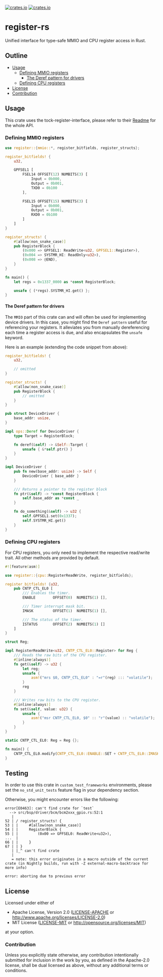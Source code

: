 [![crates.io](https://img.shields.io/crates/d/register.svg)](https://crates.io/crates/register)
[![crates.io](https://img.shields.io/crates/v/register.svg)](https://crates.io/crates/register)

# register-rs

Unified interface for type-safe MMIO and CPU register access in Rust.

## Outline

- [Usage](#usage)
  - [Defining MMIO registers](#defining-mmio-registers)
    - [The Deref pattern for drivers](#the-deref-pattern-for-drivers)
  - [Defining CPU registers](#defining-cpu-registers)
- [License](#license)
- [Contribution](#contribution)

## Usage

This crate uses the tock-register-interface, please refer to their
[Readme](https://github.com/tock/tock/tree/master/libraries/tock-register-interface)
for the whole API.

### Defining MMIO registers

```rust
use register::{mmio::*, register_bitfields, register_structs};

register_bitfields! {
    u32,

    GPFSEL1 [
        FSEL14 OFFSET(12) NUMBITS(3) [
            Input = 0b000,
            Output = 0b001,
            TXD0 = 0b100
        ],

        FSEL15 OFFSET(15) NUMBITS(3) [
            Input = 0b000,
            Output = 0b001,
            RXD0 = 0b100
        ]
    ]
}

register_structs! {
    #[allow(non_snake_case)]
    pub RegisterBlock {
        (0x000 => GPFSEL1: ReadWrite<u32, GPFSEL1::Register>),
        (0x004 => SYSTMR_HI: ReadOnly<u32>),
        (0x008 => @END),
    }
}

fn main() {
    let regs = 0x1337_0000 as *const RegisterBlock;

    unsafe { (*regs).SYSTMR_HI.get() };
}
```

#### The Deref pattern for drivers

The `MMIO` part of this crate can and will often be used for implementing device drivers. In this
case, you might find the `Deref pattern` useful for referencing your registers. It alleviates you
from manually dereferencing each time a register access is due, and also encapsulates the `unsafe`
keyword.

Here is an example (extending the code snippet from above):

```rust
register_bitfields! {
    u32,

    // omitted
}

register_structs! {
    #[allow(non_snake_case)]
    pub RegisterBlock {
        // omitted
    }
}

pub struct DeviceDriver {
    base_addr: usize,
}

impl ops::Deref for DeviceDriver {
    type Target = RegisterBlock;

    fn deref(&self) -> &Self::Target {
        unsafe { &*self.ptr() }
    }
}

impl DeviceDriver {
    pub fn new(base_addr: usize) -> Self {
        DeviceDriver { base_addr }
    }

    /// Returns a pointer to the register block
    fn ptr(&self) -> *const RegisterBlock {
        self.base_addr as *const _
    }

    fn do_something(&self) -> u32 {
        self.GPFSEL1.set(0x1337);
        self.SYSTMR_HI.get()
    }
}
```

### Defining CPU registers

For CPU registers, you only need to implement the respective read/write trait. All other methods are
provided by default.

```rust
#![feature(asm)]

use register::{cpu::RegisterReadWrite, register_bitfields};

register_bitfields! {u32,
    pub CNTP_CTL_EL0 [
        /// Enables the timer.
        ENABLE        OFFSET(0)  NUMBITS(1) [],

        /// Timer interrupt mask bit.
        IMASK         OFFSET(1)  NUMBITS(1) [],

        /// The status of the timer.
        ISTATUS       OFFSET(2)  NUMBITS(1) []
    ]
}

struct Reg;

impl RegisterReadWrite<u32, CNTP_CTL_EL0::Register> for Reg {
    /// Reads the raw bits of the CPU register.
    #[inline(always)]
    fn get(&self) -> u32 {
        let reg;
        unsafe {
            asm!("mrs $0, CNTP_CTL_EL0" : "=r"(reg) ::: "volatile");
        }
        reg
    }

    /// Writes raw bits to the CPU register.
    #[inline(always)]
    fn set(&self, value: u32) {
        unsafe {
            asm!("msr CNTP_CTL_EL0, $0" :: "r"(value) :: "volatile");
        }
    }
}

static CNTP_CTL_EL0: Reg = Reg {};

fn main() {
    CNTP_CTL_EL0.modify(CNTP_CTL_EL0::ENABLE::SET + CNTP_CTL_EL0::IMASK::SET);
}

```

## Testing

In order to use this crate in `custom_test_frameworks` environments, please set the
`no_std_unit_tests` feature flag in your dependency section.

Otherwise, you might encounter errors like the following:

```console
error[E0463]: can't find crate for `test`
  --> src/bsp/driver/bcm/bcm2xxx_gpio.rs:52:1
   |
52 | / register_structs! {
53 | |     #[allow(non_snake_case)]
54 | |     RegisterBlock {
55 | |         (0x00 => GPFSEL0: ReadWrite<u32>),
...  |
66 | |     }
67 | | }
   | |_^ can't find crate
   |
   = note: this error originates in a macro outside of the current crate (in Nightly builds, run with -Z external-macro-backtrace for more info)

error: aborting due to previous error
```

## License

Licensed under either of

- Apache License, Version 2.0 ([LICENSE-APACHE](LICENSE-APACHE) or
  http://www.apache.org/licenses/LICENSE-2.0)
- MIT License ([LICENSE-MIT](LICENSE-MIT) or http://opensource.org/licenses/MIT)

at your option.

### Contribution

Unless you explicitly state otherwise, any contribution intentionally submitted for inclusion in the
work by you, as defined in the Apache-2.0 license, shall be dual licensed as above, without any
additional terms or conditions.
